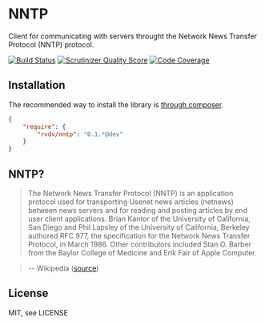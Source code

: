 # NNTP

Client for communicating with servers throught the Network News Transfer Protocol (NNTP) protocol.

[![Build Status](https://travis-ci.org/RobinvdVleuten/php-nntp.png?branch=master)](https://travis-ci.org/RobinvdVleuten/php-nntp)
[![Scrutinizer Quality Score](https://scrutinizer-ci.com/g/RobinvdVleuten/php-nntp/badges/quality-score.png?s=f75dede4b0dfd176b1448b72e9acc8345f132a52)](https://scrutinizer-ci.com/g/RobinvdVleuten/php-nntp/)
[![Code Coverage](https://scrutinizer-ci.com/g/RobinvdVleuten/php-nntp/badges/coverage.png?s=e60c63bee8c99a655f821051fee3b7be45ffbb3c)](https://scrutinizer-ci.com/g/RobinvdVleuten/php-nntp/)

## Installation

The recommended way to install the library is [through composer](http://getcomposer.org).

```JSON
{
    "require": {
        "rvdv/nntp": "0.1.*@dev"
    }
}
```

## NNTP?

> The Network News Transfer Protocol (NNTP) is an application protocol used for transporting Usenet news articles (netnews) between news servers and for reading and posting articles by end user client applications. Brian Kantor of the University of California, San Diego and Phil Lapsley of the University of California, Berkeley authored RFC 977, the specification for the Network News Transfer Protocol, in March 1986. Other contributors included Stan O. Barber from the Baylor College of Medicine and Erik Fair of Apple Computer.

> -- Wikipedia ([source](http://en.wikipedia.org/wiki/Network_News_Transfer_Protocol))

## License

MIT, see LICENSE
